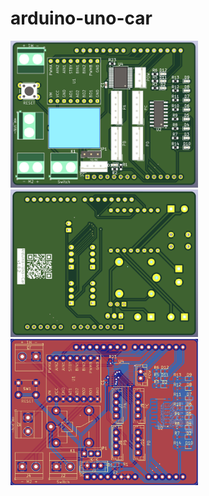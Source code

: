 # arduino-uno-car

<img src="./pcb/assets/3d-1.png" alt="3d-1" style="width: 300px" />

<img src="./pcb/assets/3d-2.png" alt="3d-2" style="width: 300px" />

<img src="./pcb/assets/all.png" alt="all" style="width: 300px" />
